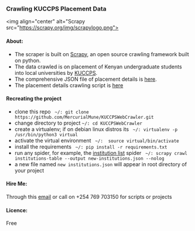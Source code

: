 
### Crawling KUCCPS Placement Data



<img align="center" alt="Scrapy src="https://scrapy.org/img/scrapylogo.png">
   

#### About:
* The scraper is built on [Scrapy](https://docs.scrapy.org/en/latest/index.html), an open source crawling framework built on python.
* The data crawled is on placement of Kenyan undergraduate students into local universities by [KUCCPS](https://kuccps.net/).
* The comprehensive JSON file of placement details is [here](https://github.com/MercurialMune/KUCCPSWebCrawler/blob/main/kuccps/programme_details.json).
* The placement details crawling script is [here](https://github.com/MercurialMune/KUCCPSWebCrawler/blob/main/kuccps/kuccps/spiders/programme_details.py)


#### Recreating the project
- clone this repo ``` ~/: git clone https://github.com/MercurialMune/KUCCPSWebCrawler.git```
- change directory to project ``` ~/: cd KUCCPSWebCrawler ```
- create a virtualenv; if on debian linux distros its ``` ~/: virtualenv -p /usr/bin/python3 virtual``` 
- activate the virtual environment ``` ~/:  source virtual/bin/activate```
- install the requirements ``` ~/: pip install -r requirements.txt```
- run any spider, for example, the [institution list](https://github.com/MercurialMune/KUCCPSWebCrawler/blob/main/kuccps/kuccps/spiders/institutions.py) spider ``` ~/: scrapy crawl institutions-table --output new-institutions.json --nolog```
- a new file named ```new institutions.json``` will appear in root directory of your project


#### Hire Me: 
Through this [email](mailto:munenecyp@gmail.com) or call on +254 769 703150 for scripts or projects


#### Licence:
Free
